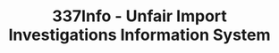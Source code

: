 ---
layout: default
bigquery: https://console.cloud.google.com/bigquery?p=patents-public-data&d=usitc_investigations&page=dataset&project=sheets-management-319211
citation: US International Trade Commission 337Info Unfair Import Investigations Information
  System
contributors: US International Trade Comission
cost: None
description: US International Trade Commission 337Info Unfair Import Investigations
  Information System contains data on investigations done under Section 337. Section
  337 declares the infringement of certain statutory intellectual property rights
  and other forms of unfair competition in import trade to be unlawful practices.
  Most Section 337 investigations involve allegations of patent or registered trademark
  infringement.
documentation: FAQ and tutorial available on the site
last_edit: Mon, 04 Apr 2022 19:10:40 GMT
location: https://pubapps2.usitc.gov/337external/
maintained_by: US International Trade Comission
schema_fields: '[''teoIdIssueDate'', ''finalIdOnViolationDue'', ''respondent'', ''currentStatus'',
  ''startDateMarkmanHearing'', ''targetDate'', ''publication_number'', ''patentNumbers'',
  ''cafcAppeals'', ''complainant'', ''investigationTermDate'', ''lastUpdated'', ''gcAttorney'',
  ''endDateMarkmanHearing'', ''dateComplaintFiled'', ''ouiiParticipation'', ''investigationType'',
  ''docketNo'', ''copyrightNumbers'', ''teoReliefGranted'', ''actualEndDateEvidHear'',
  ''dateCreated'', ''finalDetNoViolation'', ''finalIdOnViolationIssue'', ''actualStartDateEvidHear'',
  ''teoIdDueDate'', ''issueDateOtherNonFinal'', ''teoProceedingInvolved'', ''internalRemand'',
  ''htsNumbers'', ''ouiiAttorney'', ''markmanHearing'', ''id'', ''currentActiveALJ'',
  ''investigationNo'', ''scheduledStartDateEvidHear'', ''patentNumber'', ''reportingRequirements'',
  ''finalDetViolation'', ''dateOfPublicationFrNotice'', ''invUnfairAct'', ''scheduledEndDateEvidHear'',
  ''title'', ''aljAssigned'', ''trademarkNumbers'']'
shortname: unfair_import_investigations
tags:
- import
- legal
- trade
timeframe: 2008-2021 (prior to 2008 downloadable as a JSON file)
title: 337Info - Unfair Import Investigations Information System
uuid: 2721f5ec-e599-4890-9265-9706719fc71e
---